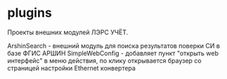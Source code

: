 plugins
=======

Проекты внешних модулей ЛЭРС УЧЁТ.

ArshinSearch - внешний модуль для поиска результатов поверки СИ в базе ФГИС АРШИН
SimpleWebConfig - добавляет пункт "открыть web интерфейс" в меню действия, по клику открывается браузер со страницей настройки Ethernet конвертера
